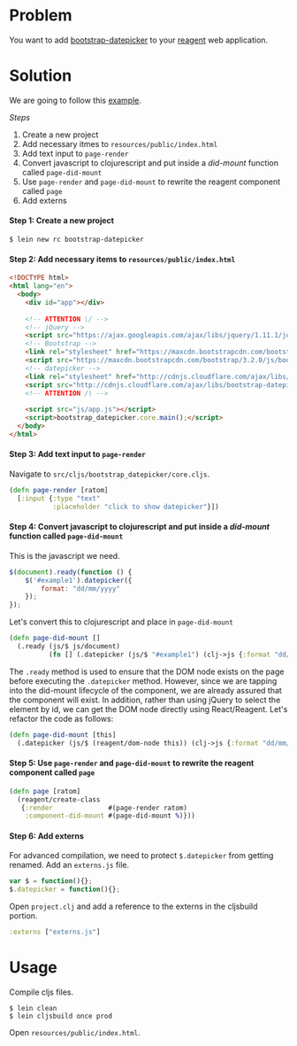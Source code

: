 # Problem

You want to add [bootstrap-datepicker](https://github.com/eternicode/bootstrap-datepicker) to your [reagent](https://github.com/reagent-project/reagent) web application.

# Solution

We are going to follow this [example](http://runnable.com/UmOlOZbXvZRqAABU/bootstrap-datepicker-example-text-input-with-specifying-date-format2).

*Steps*

1. Create a new project
2. Add necessary itmes to `resources/public/index.html`
3. Add text input to `page-render`
4. Convert javascript to clojurescript and put inside a *did-mount* function called `page-did-mount`
5. Use `page-render` and `page-did-mount` to rewrite the reagent component called `page`
6. Add externs

#### Step 1: Create a new project

```
$ lein new rc bootstrap-datepicker
```

#### Step 2: Add necessary items to `resources/public/index.html`

```html
<!DOCTYPE html>
<html lang="en">
  <body>
    <div id="app"></div>
	
    <!-- ATTENTION \/ -->
    <!-- jQuery -->
    <script src="https://ajax.googleapis.com/ajax/libs/jquery/1.11.1/jquery.min.js"></script>
    <!-- Bootstrap -->
    <link rel="stylesheet" href="https://maxcdn.bootstrapcdn.com/bootstrap/3.2.0/css/bootstrap.min.css">
    <script src="https://maxcdn.bootstrapcdn.com/bootstrap/3.2.0/js/bootstrap.min.js"></script>
    <!-- datepicker -->
    <link rel="stylesheet" href="http://cdnjs.cloudflare.com/ajax/libs/bootstrap-datepicker/1.3.0/css/datepicker3.min.css">
    <script src="http://cdnjs.cloudflare.com/ajax/libs/bootstrap-datepicker/1.3.0/js/bootstrap-datepicker.min.js"></script>
    <!-- ATTENTION /\ -->
	
    <script src="js/app.js"></script>
    <script>bootstrap_datepicker.core.main();</script>
  </body>
</html>
```

#### Step 3: Add text input to `page-render`

Navigate to `src/cljs/bootstrap_datepicker/core.cljs`. 

```clojure
(defn page-render [ratom]
  [:input {:type "text"
           :placeholder "click to show datepicker"}])
```

#### Step 4: Convert javascript to clojurescript and put inside a *did-mount* function called `page-did-mount`

This is the javascript we need.

```javascript
$(document).ready(function () {
    $('#example1').datepicker({
        format: "dd/mm/yyyy"
    });
});
```

Let's convert this to clojurescript and place in `page-did-mount`

```clojure
(defn page-did-mount []
  (.ready (js/$ js/document) 
          (fn [] (.datepicker (js/$ "#example1") (clj->js {:format "dd/mm/yyyy"})))))
```

The `.ready` method is used to ensure that the DOM node exists on the page before executing the `.datepicker` method. However, since we are tapping into the did-mount lifecycle of the component, we are already assured that the component will exist. In addition, rather than using jQuery to select the element by id, we can get the DOM node directly using React/Reagent.  Let's refactor the code as follows:

```clojure
(defn page-did-mount [this]
  (.datepicker (js/$ (reagent/dom-node this)) (clj->js {:format "dd/mm/yyyy"})))
```

#### Step 5: Use `page-render` and `page-did-mount` to rewrite the reagent component called `page`

```clojure
(defn page [ratom]
  (reagent/create-class
   {:render              #(page-render ratom)
    :component-did-mount #(page-did-mount %)}))
```

#### Step 6: Add externs

For advanced compilation, we need to protect `$.datepicker` from getting renamed. Add an `externs.js` file.

```js
var $ = function(){};
$.datepicker = function(){};
```

Open `project.clj` and add a reference to the externs in the cljsbuild portion.

```clojure
:externs ["externs.js"]
```

# Usage

Compile cljs files.

```
$ lein clean
$ lein cljsbuild once prod
```

Open `resources/public/index.html`.
